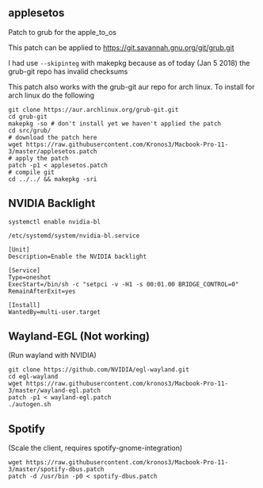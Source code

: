 ## applesetos
Patch to grub for the apple_to_os


This patch can be applied to https://git.savannah.gnu.org/git/grub.git

I had use `--skipinteg` with makepkg because as of today (Jan 5 2018) the grub-git repo has invalid checksums 

This patch also works with the grub-git aur repo for arch linux. To install for arch linux do the following

    git clone https://aur.archlinux.org/grub-git.git
    cd grub-git
    makepkg -so # don't install yet we haven't applied the patch
    cd src/grub/
    # download the patch here
    wget https://raw.githubusercontent.com/Kronos3/Macbook-Pro-11-3/master/applesetos.patch
    # apply the patch
    patch -p1 < applesetos.patch
    # compile git
    cd ../../ && makepkg -sri

## NVIDIA Backlight

`systemctl enable nvidia-bl`

`/etc/systemd/system/nvidia-bl.service`

    [Unit]
    Description=Enable the NVIDIA backlight

    [Service]
    Type=oneshot
    ExecStart=/bin/sh -c "setpci -v -H1 -s 00:01.00 BRIDGE_CONTROL=0"
    RemainAfterExit=yes

    [Install]
    WantedBy=multi-user.target
    
## Wayland-EGL (Not working)
(Run wayland with NVIDIA)

    git clone https://github.com/NVIDIA/egl-wayland.git
    cd egl-wayland
    wget https://raw.githubusercontent.com/kronos3/Macbook-Pro-11-3/master/wayland-egl.patch
    patch -p1 < wayland-egl.patch
    ./autogen.sh

## Spotify
(Scale the client, requires spotify-gnome-integration)

    wget https://raw.githubusercontent.com/kronos3/Macbook-Pro-11-3/master/spotify-dbus.patch
    patch -d /usr/bin -p0 < spotify-dbus.patch
